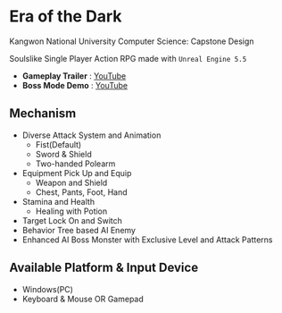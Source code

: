 # Era of the Dark
Kangwon National University Computer Science: Capstone Design

Soulslike Single Player Action RPG made with `Unreal Engine 5.5`
- **Gameplay Trailer** : [YouTube](https://youtu.be/BEwwlQib5Lk)
- **Boss Mode Demo** : [YouTube](https://youtu.be/60AuISjqNLI)

## Mechanism
- Diverse Attack System and Animation
  - Fist(Default)
  - Sword & Shield
  - Two-handed Polearm 
- Equipment Pick Up and Equip
  - Weapon and Shield
  - Chest, Pants, Foot, Hand
- Stamina and Health
  - Healing with Potion
- Target Lock On and Switch
- Behavior Tree based AI Enemy
- Enhanced AI Boss Monster with Exclusive Level and Attack Patterns

## Available Platform & Input Device
- Windows(PC)
- Keyboard & Mouse OR Gamepad
